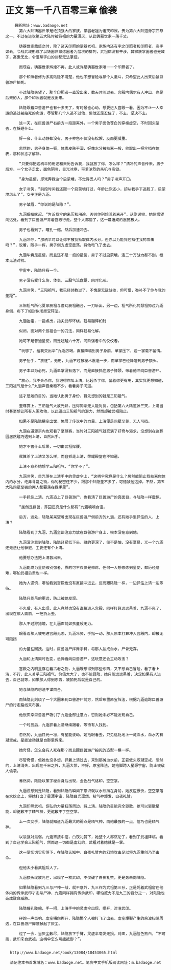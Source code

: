 # 正文 第一千八百零三章 偷袭
        最新网址：www.badaoge.net
          第六大陆铸器世家是绝顶强大的家族，掌器老祖为诸天印照，贵为第六大陆道源宗四尊之一，不过在进攻第五大陆时被符祖的力量泯灭，从此铸器世家一落千丈。
      
          铸器世家鼎盛之时，除了诸天印照的掌器老祖，家族内还有宇之印照者和印照者，高手如云，令战武域形成了以铸器世家炼器者为层次的排列，武祖都没有干涉，其家族掌器者也是域子，高傲无比，令温蒂宇山的剑都无法掌控。
      
          而现在，铸器世家辉煌不再，此人或许是铸器世家唯一一个印照者了。
      
          那个印照者修为多高陆隐不清楚，他也不想冒险与那个人激斗，只希望此人出来后被巨兽游尸拍死。
      
          不过陆隐失望了，那个印照者一直没出来，数天时间过去，宫殿内偶尔有人冲出，也是后来的人，那个印照者就是没出来。
      
          陆隐跟着巨兽游尸也有十多天了，有时候也心动，想要进入宫殿一看，因为不止一人幸运的逃过被拍死的命运，尽管那几个人逃不过他，但他还是忍住了，不去，坚决不去。
      
          这一天，在巨兽游尸右前方一段距离外，一个男子面色苍白的穿梭虚空，不时回头望去，在躲避什么。
      
          好一会，什么动静都没有，男子神色不仅没有松懈，反而更凝重。
      
          忽然的，男子身体一顿，体表皮肤干涸，好像水分被抽离一般，他取出一把伞挡在体表，那种状态才解除。
      
          “只要你把这柄伞的用途和来历告诉我，我就放了你，怎么样？”清冷的声音传来，男子后方，一个女子走出，面色阴冷，目光冰寒，带着浓烈的杀机与高傲。
      
          “身为星使，却戏弄我这个启蒙境，不觉得丢人吗？”男子冷声开口。
      
          女子冷笑，“前段时间我还跟一个启蒙境打过，年龄比你还小，却从我手下逃脱了，启蒙境怎么了”，女子正是九涵。
      
          男子皱眉，“你说的是陆隐？”。
      
          九涵眼睛眯起，“告诉我伞的来历和用途，否则你别想活着离开”，话刚说完，她惊愕望向远处，看到了巨兽游尸背着宫殿行走，整个人都懵了，这一幕造成的震撼极大。
      
          男子也看到了，瞳孔一缩，然后加速冲去。
      
          九涵冷哼，“那柄伞可以让你不被我抽取体内水分，但你以为能凭它挡住我的攻击吗？”，说着，随手一挥，男子侧方虚空震荡，将他甩飞了出去。
      
          九涵毕竟是星使，而且还不是一般的星使，男子不过启蒙境，连三十万战力都不到，根本无法对抗。
      
          宇宙中，陆隐只有一个。
      
          男子没有受什么伤，体表，三股气流盘踞，同时化形。
      
          九涵冷笑，“三阳祖气，我已经领教过了，不愧是无敌战技，但可惜，弥补不了你与我的差距”。
      
          三阳祖气所化夏家辰祖与虚幻辰祖融合，一刀斩出，另一边，祖气所化的慧祖掠过九涵身侧，布下了如封似闭原宝阵法。
      
          九涵抬指，一指点出，指尖武印环绕，轻易蹦碎如封
      
          似闭，面对两个辰祖合一的刀法，同样轻易化解。
      
          她可不是普通星使，而是超越六十万，同阶强者中的佼佼者。
      
          “玩够了，给我交出伞”九涵厉喝，直接降临到男子身前，单掌压下，这一掌毫不留情。
      
          男子抬手，“放逐”，无用，九涵不过被秘术震退一步，而单掌已经降落到男子额头。
      
          男子本以为必死，九涵单掌没有落下，而是直接抓住男子脖颈，带着他冲向巨兽游尸。
      
          “放心，我不会杀你，我记得你叫上清，比起杀了你，留着你更有用，其实我更想知道，三阳祖气是什么”九涵声音柔和不少，看着男子问道。
      
          这才是她的目的，当她认出男子身份，首先想到的就是三阳祖气。
      
          至尊赛上，三阳祖气大放光彩，压得同辈无人能对抗，包括第六大陆道源三天，上清当时甚至想让所有人围攻他，以此逼出三阳祖气的潜力，然而却被武祖阻止。
      
          如果不是陆隐横空出世，施展了传说中的力量，上清便是同辈至尊，无人可挡。
      
          九涵在道源宗内也观看了至尊赛，当时对三阳祖气就充满了好奇与渴求，没想到在这葬园居然碰巧遇到上清，自然出手。
      
          她才不管什么后果，一切由武祖撑腰。
      
          就算杀了上清又怎么样，而且抓走上清，荣耀殿堂也不知道。
      
          上清不意外她想学三阳祖气，“你学不了”。
      
          九涵冷笑，目光落在上清手中的灵虚伞上，“这柄伞究竟是什么？居然能阻止我抽离你体内的水分，绝非寻常之物，你的秘密还不少，跟那个陆隐差不多了，可惜被他逃掉，不然，第五大陆同辈至强的两人都要落在我手里”。
      
          一手抓住上清，九涵追上了巨兽游尸，也看清了巨兽游尸的真面目，与陆隐一样震惊。
      
          “居然是巨兽，葬园还真是什么都有”九涵喃喃自语。
      
          后方，远处，陆隐呆呆望着出现在巨兽游尸侧前方的九涵，还有她手里抓住的人，上清？
      
          陆隐看到了九涵，九涵全部注意力放在巨兽游尸身上，根本没在意到他。
      
          九涵没注意到陆隐，陆隐赶紧低下头，藏的更深了，倒不是怕，没有夏易，光一个九涵还无法让他躲避，主要还有个上清。
      
          他要想办法把上清救出来。
      
          九涵能成为星使级别强者，靠的可不仅仅是修炼，任何一人想修炼到星使，都历经磨难，哪怕武祖后辈也一样。
      
          她为人谨慎，哪怕看到宫殿也没有直接冲进去，反而跟陆隐一样，一边抓住上清一边等待。
      
          陆隐只能吊的更远，防止被她发现。
      
          不久后，有人出现，此人竟然也没有直接进入宫殿，同样打算远远吊着，九涵不爽了，出现在那人面前，一把扔上去。
      
          那人不过狩猎境，在九涵面前如孩童般无力。
      
          眼看着那人被甩进宫殿无恙，九涵冷笑，手指一动，那人原本打算冲入宫殿内，却被无可阻挡
      
          的力量往回拽，这时，巨兽游尸挥舞手臂，将那人拍成血水，尸骨无存。
      
          九涵和上清同时色变，忌惮看向巨兽游尸，这玩意还会主动攻击？
      
          宫殿之内明显存在着古老之物，九涵既想得到那些东西，又不想自己冒险，看了看上清，不行，此人关乎三阳祖气，价值太大了，也不能冒险，她只能远远吊着，决定如果有人进去，自己就等，如果那人得到东西，被拍死后就是自己的。
      
          她与陆隐的想法不谋而合。
      
          而陆隐此刻绕了一个大圈来到巨兽游尸前方，然后布置原宝阵法，根据九涵追踪巨兽游尸的行走路线来布置。
      
          他很庆幸巨兽游尸吸引了九涵全部注意力，否则她未必不能发现自己。
      
          一个时辰后，九涵抓着上清继续跟着，等待有人找到。
      
          忽然的，九涵目光一凛，有星能波动，她抬眼看去，只见远处地上一滩血水，血水内有凝空戒，星能波动就是自那里传来。
      
          她奇怪，怎么会有人死在那？而且跟巨兽游尸拍死的造型一模一样。
      
          尽管奇怪，但她也没多想，抓着上清过去，来到那摊血水前，正要低头取凝空戒，忽然的，上清消失，出现在千米之外，九涵大惊，不好，原宝阵法，她抬脚跨入星源宇宙，防止被敌人偷袭。
      
          蓦然间，陆隐以策字秘自身后出现，金色战气烙印，空空掌。
      
          九涵没想到是陆隐，看到陆隐的瞬间下意识就以水纹挡在身前，她反应很快，空空掌落在水纹之上，将她打出了星源宇宙，陆隐目光凛然，精气神爆发，白夜礼赞。
      
          九涵印照武祖，恢弘的力量扫荡周边，将上清，陆隐的星能完全驱散，她可以驱散星能，却驱散不了精气神，更驱散不了空空掌。
      
          上一次交手，陆隐就知道九涵最大的弱点是精气神，而他最强的一点，恰巧也是精气神。
      
          以最强对最弱，九涵直接中招，白夜礼赞下，她整个人都沉沦了，看到了武祖降临，看到了自己学会三阳祖气，然而这一切都是虚幻的，武祖对着她就是一掌。
      
          这一掌切切实实落下，在陆隐认知中，白夜礼赞内的幻境攻击足以将九涵重创乃至击杀。
      
          但他太小看武祖后人了。
      
          九涵额头绽放光芒，出现了一枚武印，不仅破了白夜礼赞，更是轰击向陆隐。
      
          如果陆隐看到九三与尸神一战，就不意外，九三作为武祖第三孙，正是凭着武祖留在他体内的传承武印才击杀尸神，九涵同样拥有传承武印，哪怕威力不足九三的百分之一，对陆隐也造成致命威胁。
      
          陆隐瞳孔陡缩，手一招，上清手中的灵虚伞出现，撑开，对准武印。
      
          砰的一声巨响，虚空横向撕开，陆隐整个人被打飞了出去，虚空爆裂产生的余波扫荡周边，在巨兽游尸脚底掀起了灰尘。
      
          过了一会，当灰尘散尽，陆隐放下手臂，灵虚伞毫发无损，对面，九涵脸色煞白，“不可能，武印来自武祖，这柄伞怎么可能抵御？”。
      
      
      http://www.badaoge.net/book/13084/18453065.html
      
      请记住本书首发域名：www.badaoge.net。笔尖中文手机版阅读网址：m.badaoge.net